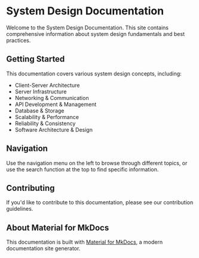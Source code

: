 # System Design Documentation

Welcome to the System Design Documentation. This site contains comprehensive information about system design fundamentals and best practices.

## Getting Started

This documentation covers various system design concepts, including:

-   Client-Server Architecture
-   Server Infrastructure
-   Networking & Communication
-   API Development & Management
-   Database & Storage
-   Scalability & Performance
-   Reliability & Consistency
-   Software Architecture & Design

## Navigation

Use the navigation menu on the left to browse through different topics, or use the search function at the top to find specific information.

## Contributing

If you'd like to contribute to this documentation, please see our contribution guidelines.

## About Material for MkDocs

This documentation is built with [Material for MkDocs](https://squidfunk.github.io/mkdocs-material/), a modern documentation site generator.
